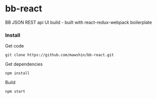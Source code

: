 # bb-react
BB JSON REST api UI build - built with react-redux-webpack boilerplate


### Install

Get code

    git clone https://github.com/mawshin/bb-react.git

Get dependencies

    npm install

Build

    npm start